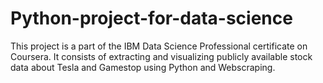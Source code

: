 # Python-project-for-data-science
This project is a part of the IBM Data Science Professional certificate on Coursera.
It consists of extracting and visualizing publicly available stock data about Tesla and Gamestop
using Python and Webscraping.

